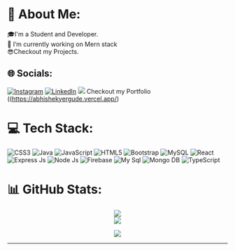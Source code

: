 # 💫 About Me:
🎓I'm a Student and Developer.<br>🌱 I’m currently working on Mern stack <br>😎Checkout my Projects.


## 🌐 Socials:
 [![Instagram](https://img.shields.io/badge/Instagram-%23E4405F.svg?logo=Instagram&logoColor=white)](https://instagram.com/_abhii__019) 
 [![LinkedIn](https://img.shields.io/badge/LinkedIn-%230077B5.svg?logo=linkedin&logoColor=white)](https://www.linkedin.com/in/abhishek-yergude-878701243) 
 [![](https://visitcount.itsvg.in/api?id=abhii019&icon=0&color=0)](https://visitcount.itsvg.in)
 Checkout my Portfolio ((https://abhishekyergude.vercel.app/)

# 💻 Tech Stack:

 ![CSS3](https://img.shields.io/badge/css3-%231572B6.svg?style=for-the-badge&logo=css3&logoColor=white) 
 ![Java](https://img.shields.io/badge/java-%23ED8B00.svg?style=for-the-badge&logo=java&logoColor=white) 
 ![JavaScript](https://img.shields.io/badge/javascript-%23323330.svg?style=for-the-badge&logo=javascript&logoColor=%23F7DF1E) 
 ![HTML5](https://img.shields.io/badge/html5-%23E34F26.svg?style=for-the-badge&logo=html5&logoColor=white) 
 ![Bootstrap](https://img.shields.io/badge/bootstrap-%23563D7C.svg?style=for-the-badge&logo=bootstrap&logoColor=white) 
 ![MySQL](https://img.shields.io/badge/mysql-%2300f.svg?style=for-the-badge&logo=mysql&logoColor=white)
 ![React](https://img.shields.io/badge/React-%2300f.svg?style=for-the-badge&logo=react&logoColor=white&logoColor=%23F7DF1E)
  ![Express Js](https://img.shields.io/badge/Expressjs-%231572B6.svg?style=for-the-badge&logo=express&logoColor=white) 
   ![Node Js](https://img.shields.io/badge/Nodejs-%23323330.svg?style=for-the-badge&logo=node&logoColor=%23F7DF1E)
    ![Firebase](https://img.shields.io/badge/Firebase-%23563D7C.svg?style=for-the-badge&logo=firebase&logoColor=white) 
     ![My Sql](https://img.shields.io/badge/mysql-%23563D7C.svg?style=for-the-badge&logo=mysql&logoColor=white) 
      ![Mongo DB](https://img.shields.io/badge/mongodb-%23E34F26.svg?style=for-the-badge&logo=mongodb&logoColor=white) 
       ![TypeScript](https://img.shields.io/badge/typescript-%23ED8B00.svg?style=for-the-badge&logo=typescript&logoColor=white) 


# 📊 GitHub Stats:
<div align="center">
 
![](https://github-readme-stats.vercel.app/api?username=abhii019&theme=dark&hide_border=false&include_all_commits=false&count_private=false)<br/>
![](https://github-readme-streak-stats.herokuapp.com/?user=abhii019&theme=dark&hide_border=false)<br/>

![](https://github-readme-stats.vercel.app/api/top-langs/?username=abhii019&theme=dark&hide_border=false&include_all_commits=false&count_private=false&layout=compact)
</div>

---

<!-- Proudly created with GPRM ( https://gprm.itsvg.in ) -->
